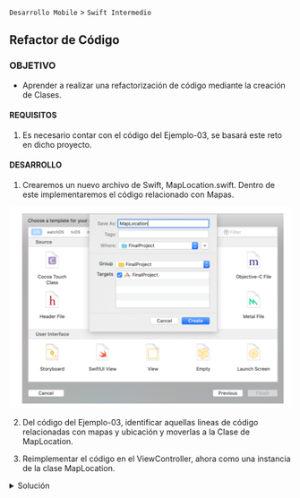  
`Desarrollo Mobile` > `Swift Intermedio` 
	
## Refactor de Código

### OBJETIVO 

- Aprender a realizar una refactorización de código mediante la creación de Clases.

#### REQUISITOS 

1. Es necesario contar con el código del Ejemplo-03, se basará este reto en dicho proyecto.

#### DESARROLLO

1. Crearemos un nuevo archivo de Swift, MapLocation.swift. Dentro de este implementaremos el código relacionado con Mapas.

![](0.png)

2. Del código del Ejemplo-03, identificar aquellas lineas de código relacionadas con mapas y ubicación y moverlas a la Clase de MapLocation.

3. Reimplementar el código en el ViewController, ahora como una instancia de la clase MapLocation.

<details>
	<summary>Solución</summary>
	<p> La clase MapLocation agrupa la funcionalidad de agregar Annotations, trazar ruta entre puntos, calcular regiones, renderizar y los parámetros para solicitar la polilínea de la ruta.</p>

```
import UIKit
import MapKit

class MapLocation {
  
  let coordinates = Coordinates()
  var annotations: [MKPointAnnotation] = []
  
  func getLocationsNames() -> [String] {
    var locations: [String] = []
    locations.append(coordinates.angel.name)
    locations.append(coordinates.palace.name)
    return locations
  }
  
  func routePoints() -> (source: MKMapItem, destination: MKMapItem) {
    let locationAngel = CLLocationCoordinate2D(latitude: coordinates.angel.lat, longitude: coordinates.angel.long)
    let locationPalace = CLLocationCoordinate2D(latitude: coordinates.palace.lat, longitude: coordinates.palace.long)
    let sourcePlacemark = MKPlacemark(coordinate: locationAngel, addressDictionary: nil)
    let destinationPlacemark = MKPlacemark(coordinate: locationPalace, addressDictionary: nil)
    let source = MKMapItem(placemark: sourcePlacemark)
    let destination = MKMapItem(placemark: destinationPlacemark)
    return (source, destination)
  }
  
  func generateAnnotations() {
    let locationAngel = CLLocationCoordinate2D(latitude: coordinates.angel.lat, longitude: coordinates.angel.long)
    let locationPalace = CLLocationCoordinate2D(latitude: coordinates.palace.lat, longitude: coordinates.palace.long)
    addAnnotation(coordinate: locationAngel, name: coordinates.angel.name, subtitle: coordinates.angel.subtitle)
    addAnnotation(coordinate: locationPalace, name: coordinates.palace.name, subtitle: coordinates.palace.subtitle)
  }
  
  func addAnnotation(coordinate: CLLocationCoordinate2D, name: String, subtitle: String) {
    let annotation = MKPointAnnotation()
    annotation.coordinate = coordinate
    annotation.title = name
    annotation.subtitle = subtitle
    annotations.append(annotation)
  }
  
  func calculateRegion() -> MKCoordinateRegion {
    let locationAngel = CLLocationCoordinate2D(latitude: coordinates.angel.lat, longitude: coordinates.angel.long)
    let span = MKCoordinateSpan(latitudeDelta: 0.05, longitudeDelta: 0.05)
    let region = MKCoordinateRegion(center: locationAngel, span: span)
    return region
  }
  
  func renderStyle(_ overlay: MKOverlay) -> MKPolylineRenderer {
    let renderer = MKPolylineRenderer(overlay: overlay)
    renderer.strokeColor = UIColor.red
    renderer.lineWidth = 4.0
    return renderer
  }
  
  func directionsRequest(from source: MKMapItem, to destination: MKMapItem) -> MKDirections {
    let directionRequest = MKDirections.Request()
    directionRequest.source = source
    directionRequest.destination = destination
    directionRequest.transportType = .automobile
    return MKDirections(request: directionRequest)
  }
}
```

</details> 
